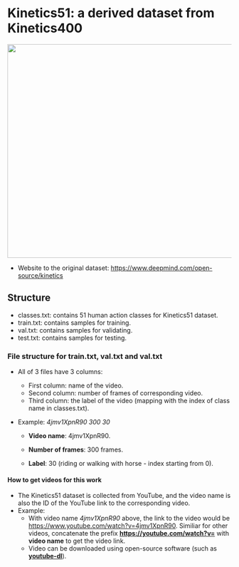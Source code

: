 # Kinetics51: a derived dataset from Kinetics400

<img src="Kinetics51/images/kinetics.png" width="960" height="480" />

- Website to the original dataset: https://www.deepmind.com/open-source/kinetics
## Structure
- classes.txt: contains 51 human action classes for Kinetics51 dataset.
- train.txt: contains samples for training.
- val.txt: contains samples for validating.
- test.txt: contains samples for testing.
### File structure for train.txt, val.txt and val.txt
- All of 3 files have 3 columns:
  - First column: name of the video.
  - Second column: number of frames of corresponding video.
  - Third column: the label of the video (mapping with the index of class name in classes.txt).

- Example:
*4jmv1XpnR90 300 30*

  - **Video name**: 4jmv1XpnR90.

  - **Number of frames**: 300 frames.

  - **Label**: 30 (riding or walking with horse - index starting from 0).

#### How to get videos for this work
- The Kinetics51 dataset is collected from YouTube, and the video name is also the ID of the YouTube link to the corresponding video.
- Example:
  - With video name *4jmv1XpnR90* above, the link to the video would be https://www.youtube.com/watch?v=4jmv1XpnR90. Similiar for other videos, concatenate the prefix **https://youtube.com/watch?v=** with **video name** to get the video link.
  - Video can be downloaded using open-source software (such as <a href="https://github.com/ytdl-org/youtube-dl"><strong>youtube-dl</strong></a>).

